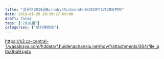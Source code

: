```yaml
---
title: "温哥华2018届Burnaby/Richmond小组2019年1月28日共修"
date: 2019-01-28 20:39:27-08:00
draft: false
tags: ["2018届"]
categories: ["慧灯禅修班"]
---
```

https://s3.ca-central-1.wasabisys.com/hddata/f.huidengchanxiu.net/hdv/f/attachments/264/file_a0c0bd9.pptx
